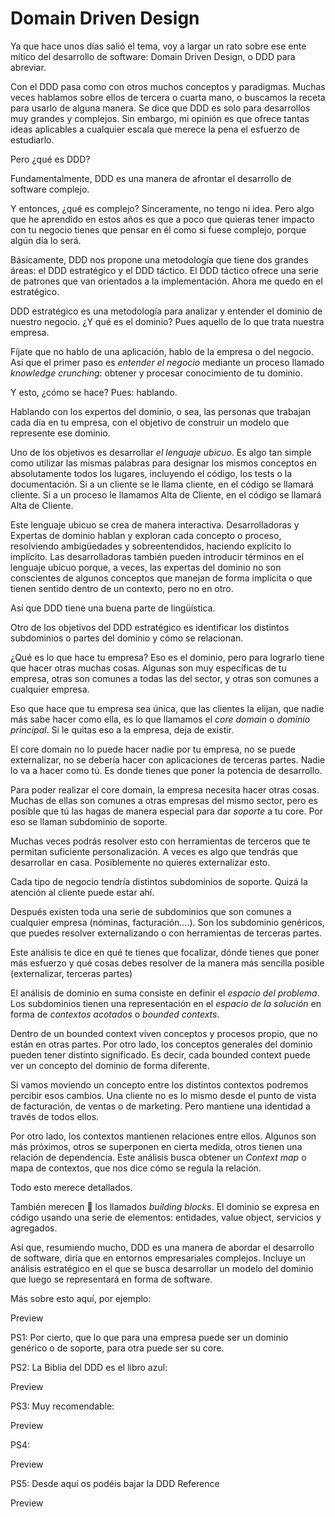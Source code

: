 # Domain Driven Design

Ya que hace unos días salió el tema, voy a largar un rato sobre ese ente mítico del desarrollo de software: Domain Driven Design, o DDD para abreviar.

Con el DDD pasa como con otros muchos conceptos y paradigmas. Muchas veces hablamos sobre ellos de tercera o cuarta mano, o buscamos la receta para usarlo de alguna manera. Se dice que DDD es solo para desarrollos muy grandes y complejos. Sin embargo, mi opinión es que ofrece tantas ideas aplicables a cualquier escala que merece la pena el esfuerzo de estudiarlo.

Pero ¿qué es DDD?

Fundamentalmente, DDD es una manera de afrontar el desarrollo de software complejo. 

Y entonces, ¿qué es complejo? Sinceramente, no tengo ni idea. Pero algo que he aprendido en estos años es que a poco que quieras tener impacto con tu negocio tienes que pensar en él como si fuese complejo, porque algún día lo será.

Básicamente, DDD nos propone una metodología que tiene dos grandes áreas: el DDD estratégico y el DDD táctico. El DDD táctico ofrece una serie de patrones que van orientados a la implementación. Ahora me quedo en el estratégico.

DDD estratégico es una metodología para analizar y entender el dominio de nuestro negocio. ¿Y qué es el dominio? Pues aquello de lo que trata nuestra empresa.

Fíjate que no hablo de una aplicación, hablo de la empresa o del negocio. Así que el primer paso es _entender el negocio_ mediante un proceso llamado _knowledge crunching_: obtener y procesar conocimiento de tu dominio.

Y esto, ¿cómo se hace? Pues: hablando.

Hablando con los expertos del dominio, o sea, las personas que trabajan cada día en tu empresa, con el objetivo de construir un modelo que represente ese dominio.

Uno de los objetivos es desarrollar _el lenguaje ubicuo_. Es algo tan simple como utilizar las mismas palabras para designar los mismos conceptos en absolutamente todos los lugares, incluyendo el código, los tests o la documentación. Si a un cliente se le llama cliente, en el código se llamará cliente. Si a un proceso le llamamos Alta de Cliente, en el código se llamará Alta de Cliente.

Este lenguaje ubicuo se crea de manera interactiva. Desarrolladoras y Expertas de dominio hablan y exploran cada concepto o proceso, resolviendo ambigüedades y sobreentendidos, haciendo explícito lo implícito. Las desarrolladoras también pueden introducir términos en el lenguaje ubicuo porque, a veces, las expertas del dominio no son conscientes de algunos conceptos que manejan de forma implícita o que tienen sentido dentro de un contexto, pero no en otro.

Así que DDD tiene una buena parte de lingüística.

Otro de los objetivos del DDD estratégico es identificar los distintos subdominios o partes del dominio y cómo se relacionan.

¿Qué es lo que hace tu empresa? Eso es el dominio, pero para lograrlo tiene que hacer otras muchas cosas. Algunas son muy específicas de tu empresa, otras son comunes a todas las del sector, y otras son comunes a cualquier empresa.

Eso que hace que tu empresa sea única, que las clientes la elijan, que nadie más sabe hacer como ella, es lo que llamamos el _core domain_ o _dominio principal_. Si le quitas eso a la empresa, deja de existir.

El core domain no lo puede hacer nadie por tu empresa, no se puede externalizar, no se debería hacer con aplicaciones de terceras partes. Nadie lo va a hacer como tú. Es donde tienes que poner la potencia de desarrollo.

Para poder realizar el core domain, la empresa necesita hacer otras cosas. Muchas de ellas son comunes a otras empresas del mismo sector, pero es posible que tú las hagas de manera especial para dar _soporte_ a tu core. Por eso se llaman subdominio de soporte.

Muchas veces podrás resolver esto con herramientas de terceros que te permitan suficiente personalización. A veces es algo que tendrás que desarrollar en casa. Posiblemente no quieres externalizar esto.

Cada tipo de negocio tendría distintos subdominios de soporte. Quizá la atención al cliente puede estar ahí.

Después existen toda una serie de subdominios que son comunes a cualquier empresa (nóminas, facturación….). Son los subdominio genéricos, que puedes resolver externalizando o con herramientas de terceras partes.

Este análisis te dice en qué te tienes que focalizar, dónde tienes que poner más esfuerzo y qué cosas debes resolver de la manera más sencilla posible (externalizar, terceras partes)

El análisis de dominio en suma consiste en definir el _espacio del problema_. Los subdominios tienen una representación en el _espacio de la solución_ en forma de _contextos acotados_ o _bounded contexts_.

Dentro de un bounded context viven conceptos y procesos propio, que no están en otras partes. Por otro lado, los conceptos generales del dominio pueden tener distinto significado. Es decir, cada bounded context puede ver un concepto del dominio de forma diferente.

Si vamos moviendo un concepto entre los distintos contextos podremos percibir esos cambios. Una cliente no es lo mismo desde el punto de vista de facturación, de ventas o de marketing. Pero mantiene una identidad a través de todos ellos.

Por otro lado, los contextos mantienen relaciones entre ellos. Algunos son más próximos, otros se superponen en cierta medida, otros tienen una relación de dependencia. Este análisis busca obtener un _Context map_ o mapa de contextos, que nos dice cómo se regula la relación.

Todo esto merece detallados.

También merecen 🧻 los llamados _building blocks_. El dominio se expresa en código usando una serie de elementos: entidades, value object, servicios y agregados.

Así que, resumiendo mucho, DDD es una manera de abordar el desarrollo de software, diría que en entornos empresariales complejos. Incluye un análisis estratégico en el que se busca desarrollar un modelo del dominio que luego se representará en forma de software.

Más sobre esto aquí, por ejemplo:

Preview

PS1: Por cierto, que lo que para una empresa puede ser un dominio genérico o de soporte, para otra puede ser su core.

PS2: La Biblia del DDD es el libro azul:

Preview

PS3: Muy recomendable:

Preview

PS4:

Preview

PS5: Desde aquí os podéis bajar la DDD Reference

Preview

